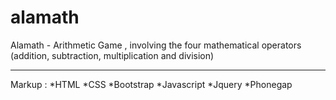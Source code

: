# alamath
Alamath - Arithmetic Game , involving the four mathematical operators (addition, subtraction, multiplication and division)
********
Markup : *HTML *CSS *Bootstrap *Javascript *Jquery *Phonegap
